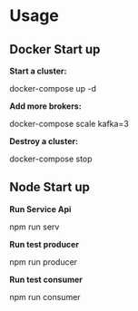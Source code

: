 # Usage

## Docker Start up

**Start a cluster:**

docker-compose up -d

**Add more brokers:**

docker-compose scale kafka=3

**Destroy a cluster:**

docker-compose stop

## Node Start up

**Run Service Api**

npm run serv

**Run test producer**

npm run producer

**Run test consumer**

npm run consumer